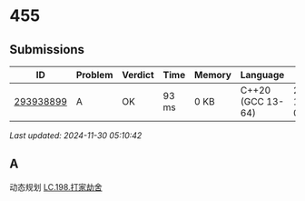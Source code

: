 # 455
<!-- BEGIN SUBMISSIONS -->

## Submissions

| ID | Problem | Verdict | Time | Memory | Language | When |
|------|---------|----------|------|---------|----------|----------|
| [293938899](https://codeforces.com/contest/455/submission/293938899) | A | OK | 93 ms | 0 KB | C++20 (GCC 13-64) | 2024-11-30 04:43:45 |

*Last updated: 2024-11-30 05:10:42*

<!-- END SUBMISSIONS -->

## A

动态规划
[LC.198.打家劫舍](https://leetcode.cn/problems/house-robber/description/)

